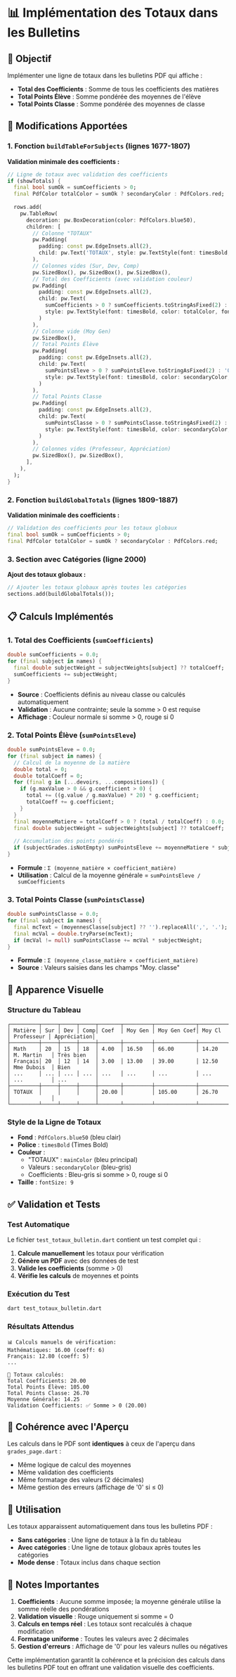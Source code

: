 # 📊 Implémentation des Totaux dans les Bulletins

## 🎯 Objectif

Implémenter une ligne de totaux dans les bulletins PDF qui affiche :
- **Total des Coefficients** : Somme de tous les coefficients des matières
- **Total Points Élève** : Somme pondérée des moyennes de l'élève
- **Total Points Classe** : Somme pondérée des moyennes de classe

## 🔧 Modifications Apportées

### 1. Fonction `buildTableForSubjects` (lignes 1677-1807)

**Validation minimale des coefficients :**
```dart
// Ligne de totaux avec validation des coefficients
if (showTotals) {
  final bool sumOk = sumCoefficients > 0;
  final PdfColor totalColor = sumOk ? secondaryColor : PdfColors.red;
  
  rows.add(
    pw.TableRow(
      decoration: pw.BoxDecoration(color: PdfColors.blue50),
      children: [
        // Colonne "TOTAUX"
        pw.Padding(
          padding: const pw.EdgeInsets.all(2), 
          child: pw.Text('TOTAUX', style: pw.TextStyle(font: timesBold, color: mainColor, fontSize: 9))
        ),
        // Colonnes vides (Sur, Dev, Comp)
        pw.SizedBox(), pw.SizedBox(), pw.SizedBox(),
        // Total des Coefficients (avec validation couleur)
        pw.Padding(
          padding: const pw.EdgeInsets.all(2), 
          child: pw.Text(
            sumCoefficients > 0 ? sumCoefficients.toStringAsFixed(2) : '0', 
            style: pw.TextStyle(font: timesBold, color: totalColor, fontSize: 9)
          )
        ),
        // Colonne vide (Moy Gen)
        pw.SizedBox(),
        // Total Points Élève
        pw.Padding(
          padding: const pw.EdgeInsets.all(2), 
          child: pw.Text(
            sumPointsEleve > 0 ? sumPointsEleve.toStringAsFixed(2) : '0', 
            style: pw.TextStyle(font: timesBold, color: secondaryColor, fontSize: 9)
          )
        ),
        // Total Points Classe
        pw.Padding(
          padding: const pw.EdgeInsets.all(2), 
          child: pw.Text(
            sumPointsClasse > 0 ? sumPointsClasse.toStringAsFixed(2) : '0', 
            style: pw.TextStyle(font: timesBold, color: secondaryColor, fontSize: 9)
          )
        ),
        // Colonnes vides (Professeur, Appréciation)
        pw.SizedBox(), pw.SizedBox(),
      ],
    ),
  );
}
```

### 2. Fonction `buildGlobalTotals` (lignes 1809-1887)

**Validation minimale des coefficients :**
```dart
// Validation des coefficients pour les totaux globaux
final bool sumOk = sumCoefficients > 0;
final PdfColor totalColor = sumOk ? secondaryColor : PdfColors.red;
```

### 3. Section avec Catégories (ligne 2000)

**Ajout des totaux globaux :**
```dart
// Ajouter les totaux globaux après toutes les catégories
sections.add(buildGlobalTotals());
```

## 📋 Calculs Implémentés

### 1. Total des Coefficients (`sumCoefficients`)
```dart
double sumCoefficients = 0.0;
for (final subject in names) {
  final double subjectWeight = subjectWeights[subject] ?? totalCoeff;
  sumCoefficients += subjectWeight;
}
```
- **Source** : Coefficients définis au niveau classe ou calculés automatiquement
- **Validation** : Aucune contrainte; seule la somme > 0 est requise
- **Affichage** : Couleur normale si somme > 0, rouge si 0

### 2. Total Points Élève (`sumPointsEleve`)
```dart
double sumPointsEleve = 0.0;
for (final subject in names) {
  // Calcul de la moyenne de la matière
  double total = 0;
  double totalCoeff = 0;
  for (final g in [...devoirs, ...compositions]) {
    if (g.maxValue > 0 && g.coefficient > 0) {
      total += ((g.value / g.maxValue) * 20) * g.coefficient;
      totalCoeff += g.coefficient;
    }
  }
  final moyenneMatiere = totalCoeff > 0 ? (total / totalCoeff) : 0.0;
  final double subjectWeight = subjectWeights[subject] ?? totalCoeff;
  
  // Accumulation des points pondérés
  if (subjectGrades.isNotEmpty) sumPointsEleve += moyenneMatiere * subjectWeight;
}
```
- **Formule** : `Σ (moyenne_matière × coefficient_matière)`
- **Utilisation** : Calcul de la moyenne générale = `sumPointsEleve / sumCoefficients`

### 3. Total Points Classe (`sumPointsClasse`)
```dart
double sumPointsClasse = 0.0;
for (final subject in names) {
  final mcText = (moyennesClasse[subject] ?? '').replaceAll(',', '.');
  final mcVal = double.tryParse(mcText);
  if (mcVal != null) sumPointsClasse += mcVal * subjectWeight;
}
```
- **Formule** : `Σ (moyenne_classe_matière × coefficient_matière)`
- **Source** : Valeurs saisies dans les champs "Moy. classe"

## 🎨 Apparence Visuelle

### Structure du Tableau
```
┌─────────┬─────┬─────┬─────┬───────┬─────────┬─────────────┬─────────┬─────────────┬─────────────┐
│ Matière │ Sur │ Dev │ Comp│ Coef  │ Moy Gen │ Moy Gen Coef│ Moy Cl  │ Professeur │ Appréciation│
├─────────┼─────┼─────┼─────┼───────┼─────────┼─────────────┼─────────┼─────────────┼─────────────┤
│ Math    │ 20  │ 15  │ 18  │ 4.00  │ 16.50   │ 66.00       │ 14.20   │ M. Martin   │ Très bien   │
│ Français│ 20  │ 12  │ 14  │ 3.00  │ 13.00   │ 39.00       │ 12.50   │ Mme Dubois  │ Bien        │
│ ...     │ ... │ ... │ ... │ ...   │ ...     │ ...         │ ...     │ ...         │ ...         │
├─────────┼─────┼─────┼─────┼───────┼─────────┼─────────────┼─────────┼─────────────┼─────────────┤
│ TOTAUX  │     │     │     │ 20.00 │         │ 105.00      │ 26.70   │             │             │
└─────────┴─────┴─────┴─────┴───────┴─────────┴─────────────┴─────────┴─────────────┴─────────────┘
```

### Style de la Ligne de Totaux
- **Fond** : `PdfColors.blue50` (bleu clair)
- **Police** : `timesBold` (Times Bold)
- **Couleur** : 
  - "TOTAUX" : `mainColor` (bleu principal)
  - Valeurs : `secondaryColor` (bleu-gris)
  - Coefficients : Bleu-gris si somme > 0, rouge si 0
- **Taille** : `fontSize: 9`

## ✅ Validation et Tests

### Test Automatique
Le fichier `test_totaux_bulletin.dart` contient un test complet qui :
1. **Calcule manuellement** les totaux pour vérification
2. **Génère un PDF** avec des données de test
3. **Valide les coefficients** (somme > 0)
4. **Vérifie les calculs** de moyennes et points

### Exécution du Test
```bash
dart test_totaux_bulletin.dart
```

### Résultats Attendus
```
📊 Calculs manuels de vérification:
Mathématiques: 16.00 (coeff: 6)
Français: 12.80 (coeff: 5)
...

🎯 Totaux calculés:
Total Coefficients: 20.00
Total Points Élève: 105.00
Total Points Classe: 26.70
Moyenne Générale: 14.25
Validation Coefficients: ✅ Somme > 0 (20.00)
```

## 🔄 Cohérence avec l'Aperçu

Les calculs dans le PDF sont **identiques** à ceux de l'aperçu dans `grades_page.dart` :
- Même logique de calcul des moyennes
- Même validation des coefficients
- Même formatage des valeurs (2 décimales)
- Même gestion des erreurs (affichage de '0' si ≤ 0)

## 🚀 Utilisation

Les totaux apparaissent automatiquement dans tous les bulletins PDF :
- **Sans catégories** : Une ligne de totaux à la fin du tableau
- **Avec catégories** : Une ligne de totaux globaux après toutes les catégories
- **Mode dense** : Totaux inclus dans chaque section

## 📝 Notes Importantes

1. **Coefficients** : Aucune somme imposée; la moyenne générale utilise la somme réelle des pondérations
2. **Validation visuelle** : Rouge uniquement si somme = 0
3. **Calculs en temps réel** : Les totaux sont recalculés à chaque modification
4. **Formatage uniforme** : Toutes les valeurs avec 2 décimales
5. **Gestion d'erreurs** : Affichage de '0' pour les valeurs nulles ou négatives

Cette implémentation garantit la cohérence et la précision des calculs dans les bulletins PDF tout en offrant une validation visuelle des coefficients.
